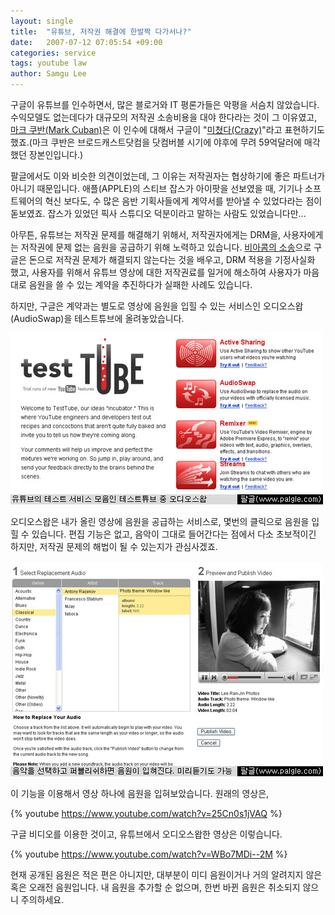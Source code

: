 ```yaml
---
layout: single
title:  "유튜브, 저작권 해결에 한발짝 다가서나?"
date:   2007-07-12 07:05:54 +09:00
categories: service
tags: youtube law
author: Samgu Lee
---
```

구글이 유튜브를 인수하면서, 많은 블로거와 IT 평론가들은 악평을 서슴치 않았습니다. 수익모델도 없는데다가 대규모의 저작권 소송비용을 대야 한다라는 것이 그 이유였고, [마크 쿠반(Mark Cuban)](http://www.blogmaverick.com/)은 이 인수에 대해서 구글이 "[미쳤다(Crazy)](http://www.blogmaverick.com/2006/10/09/i-still-think-google-is-crazy/)"라고 표현하기도 했죠.(마크 쿠반은 브로드캐스트닷컴을 닷컴버블 시기에 야후에 무려 59억달러에 매각했던 장본인입니다.)

팔글에서도 이와 비슷한 의견이었는데, 그 이유는 저작권자는 협상하기에 좋은 파트너가 아니기 때문입니다. 애플(APPLE)의 스티브 잡스가 아이팟을 선보였을 때, 기기나 소프트웨어의 혁신 보다도, 수 많은 음반 기획사들에게 계약서를 받아낼 수 있었다라는 점이 돋보였죠. 잡스가 있었던 픽사 스튜디오 덕분이라고 말하는 사람도 있었습니다만...

아무튼, 유튜브는 저작권 문제를 해결해기 위해서, 저작권자에게는 DRM을, 사용자에게는 저작권에 문제 없는 음원을 공급하기 위해 노력하고 있습니다. [비아콤의 소송](https://palgle.com/2007/03/15/viacom-sue-youtube/)으로 구글은 돈으로 저작권 문제가 해결되지 않는다는 것을 배우고, DRM 적용을 기정사실화 했고, 사용자를 위해서 유튜브 영상에 대한 저작권료를 일거에 해소하여 사용자가 마음대로 음원을 쓸 수 있는 계약을 추진하다가 실패한 사례도 있습니다.

하지만, 구글은 계약과는 별도로 영상에 음원을 입힐 수 있는 서비스인 오디오스왑(AudioSwap)을 테스트튜브에 올려놓았습니다.

![유튜브의 테스트튜브](/assets/testtube.jpg)

오디오스왑은 내가 올린 영상에 음원을 공급하는 서비스로, 몇번의 클릭으로 음원을 입힐 수 있습니다. 편집 기능은 없고, 음악이 그대로 들어간다는 점에서 다소 초보적이긴 하지만, 저작권 문제의 해법이 될 수 있는지가 관심사겠죠.

![오디오스왑](/assets/audioswap.jpg)

이 기능을 이용해서 영상 하나에 음원을 입혀보았습니다. 원래의 영상은,

{% youtube https://www.youtube.com/watch?v=25Cn0s1jVAQ %}

구글 비디오를 이용한 것이고, 유튜브에서 오디오스왑한 영상은 이렇습니다.

{% youtube https://www.youtube.com/watch?v=WBo7MDi--2M %}

<p>현재 공개된 음원은 적은 편은 아니지만, 대부분이 미디 음원이거나 거의 알려지지 않은 혹은 오래전 음원입니다. 내 음원을 추가할 순 없으며, 한번 바뀐 음원은 취소되지 않으니 주의하세요.</p>
